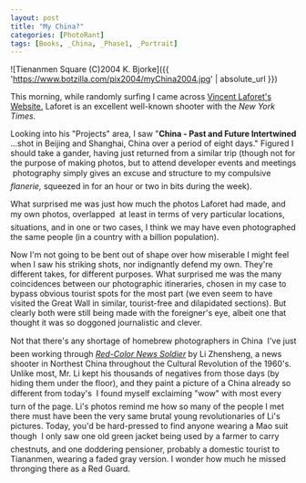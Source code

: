 ```yaml
---
layout: post
title: "My China?"
categories: [PhotoRant]
tags: [Books, _China, _Phase1, _Portrait]
---
```



![Tienanmen Square (C)2004 K. Bjorke]({{ 'https://www.botzilla.com/pix2004/myChina2004.jpg' | absolute_url }})


This morning, while randomly surfing I came across <a href="http://www.vincentlaforet.com/" target="vince">Vincent Laforet's Website.</a> Laforet is an excellent well-known shooter with the <cite>New York Times.</cite>

Looking into his "Projects" area, I saw "<b>China - Past and Future Intertwined</b> ...shot in Beijing and Shanghai, China  over a period of eight days." Figured I should take a gander, having just returned from a similar trip (though not for the purpose of making photos, but to attend developer events and meetings &#151; photography simply gives an excuse and structure to my compulsive <i>flanerie,</i> squeezed in for an hour or two in bits during the week).

What surprised me was just how much the photos Laforet had made, and my own photos, overlapped &#151; at least in terms of very particular locations, situations, and in one or two cases, I think we may have even photographed the same people (in a country with a billion population). 

<!--more-->
Now I'm not going to be bent out of shape over how miserable I might feel when I saw his striking shots, nor indignantly defend my own. They're different takes, for different purposes. What surprised me was the many coincidences between our photographic itineraries, chosen in my case to bypass obvious tourist spots for the most part (we even seem to have visited the Great Wall in similar, tourist-free and dilapidated sections). But clearly both were still being made with the foreigner's eye, albeit one that thought it was so doggoned journalistic and clever.

Not that there's any shortage of homebrew photographers in China &#151; I've just been working through <a href="http://red-colornewssoldier.com/" target="red"><cite>Red-Color News Soldier</cite></a> by Li Zhensheng, a news shooter in Northest China throughout the Cultural Revolution of the 1960's. Unlike most, Mr. Li kept his thousands of negatives from those days (by hiding them under the floor), and they paint a picture of a China already so different from today's &#151; I found myself exclaiming "wow" with most every turn of the page. Li's photos remind me how so many of the people I met there must have been the very same brutal young revolutionaries of Li's pictures. Today, you'd be hard-pressed to find anyone wearing a Mao suit though &#151; I only saw one old green jacket being used by a farmer to carry chestnuts, and one doddering pensioner, probably a domestic tourist to Tiananmen, wearing a faded gray version. I wonder how much he missed thronging there as a Red Guard.
